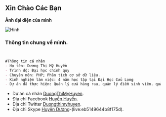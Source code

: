 ## Xin Chào Các Bạn
**Ảnh đại diện của mình**

![Hinh](https://scontent.fsgn3-1.fna.fbcdn.net/v/t1.0-9/53208736_824378951239250_2626911773302718464_n.jpg?_nc_cat=109&_nc_oc=AQlR2k5to8uI_PF0_N0X9Vx44GvHtcXHK8JFSwUGxHGieupXoZs_p_tH2YODcyvHcPQ&_nc_ht=scontent.fsgn3-1.fna&oh=f97bb5e6935e704397293db3f2f00c5e&oe=5D4F0E80)

### Thông tin chung về mình.
```markdown


#Thông tin cá nhân
- Họ tên: Dương Thị Mỹ Huyền
- Trình độ: Đại học chính quy
- Chuyên môn: PHP; Phân tích cơ sở dữ liệu.
- Kinh nghiệm làm việc: 4 năm học tập tại Đại Học Cửu Long
- Dự án đã thực hiện: Quản lý cửa hàng rau, quản lý điểm sinh viên. quản lý sách thư viện,...
```

- Dự án cá nhân [DuongThiMyHuyen](https://github.com/DuongThiMyHuyen/1611020038-DUONTHIMYHUYEN).
- Địa chỉ Facebook [Huyền Huyền](https://www.facebook.com/photo.php?fbid=824378947905917&set=a.121025551574597&type=3&theater).
- Địa chỉ Twitter [Duongthimyhuyen](https://twitter.com/Duongthimyhuye2).
- Địa chỉ Skype [Huyền Dương]()-(live:eb5149644b8f175d).

